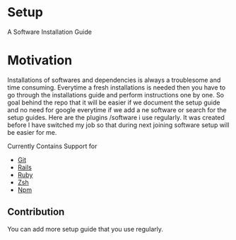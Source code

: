 # Setup

A Software Installation Guide

# Motivation

Installations of softwares and dependencies is always a troublesome and time consuming. Everytime a fresh installations is needed then you have to go through the installations guide and perform instructions one by one. So goal behind the repo that it will be easier if we document the setup guide and no need for google everytime if we add a ne software or search for the setup guides. Here are the plugins /software i use regularly. It was created before I have switched my job so that during next joining software setup will be easier for me. 



Currently Contains Support for 
- [Git](https://github.com/junipdewan/Setup/blob/master/git.md) 
- [Rails](https://github.com/junipdewan/Setup/blob/master/Rails.md) 
- [Ruby](https://github.com/junipdewan/Setup/blob/master/Ruby.md) 
- [Zsh](https://github.com/junipdewan/Setup/blob/master/zsh_setup.md)
- [Npm](https://github.com/junipdewan/Setup/blob/master/npm.md) 


## Contribution 

 You can add more setup guide that you use regularly.




